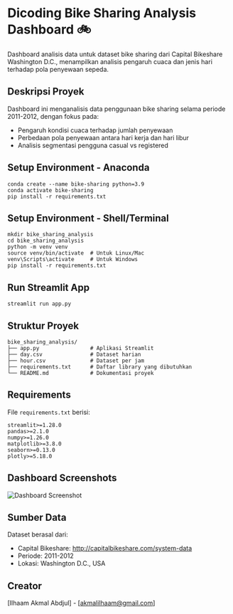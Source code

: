 # Dicoding Bike Sharing Analysis Dashboard 🚲

Dashboard analisis data untuk dataset bike sharing dari Capital Bikeshare Washington D.C., menampilkan analisis pengaruh cuaca dan jenis hari terhadap pola penyewaan sepeda.

## Deskripsi Proyek

Dashboard ini menganalisis data penggunaan bike sharing selama periode 2011-2012, dengan fokus pada:
- Pengaruh kondisi cuaca terhadap jumlah penyewaan
- Perbedaan pola penyewaan antara hari kerja dan hari libur
- Analisis segmentasi pengguna casual vs registered

## Setup Environment - Anaconda

```
conda create --name bike-sharing python=3.9
conda activate bike-sharing
pip install -r requirements.txt
```

## Setup Environment - Shell/Terminal

```
mkdir bike_sharing_analysis
cd bike_sharing_analysis
python -m venv venv
source venv/bin/activate  # Untuk Linux/Mac
venv\Scripts\activate     # Untuk Windows
pip install -r requirements.txt
```

## Run Streamlit App

```
streamlit run app.py
```

## Struktur Proyek

```
bike_sharing_analysis/
├── app.py                # Aplikasi Streamlit
├── day.csv               # Dataset harian
├── hour.csv              # Dataset per jam
├── requirements.txt      # Daftar library yang dibutuhkan
└── README.md             # Dokumentasi proyek
```

## Requirements

File `requirements.txt` berisi:

```
streamlit>=1.28.0
pandas>=2.1.0
numpy>=1.26.0
matplotlib>=3.8.0
seaborn>=0.13.0
plotly>=5.18.0
```

## Dashboard Screenshots

![Dashboard Screenshot](https://freeimage.host/i/33G8NmF)

## Sumber Data

Dataset berasal dari:
- Capital Bikeshare: http://capitalbikeshare.com/system-data
- Periode: 2011-2012
- Lokasi: Washington D.C., USA

## Creator

[Ilhaam Akmal Abdjul] - [akmalilhaam@gmail.com]